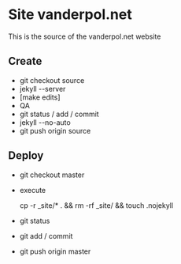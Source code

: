 # Site vanderpol.net

This is the source of the vanderpol.net website

## Create

- git checkout source
- jekyll --server
- [make edits]
- QA
- git status / add / commit
- jekyll --no-auto
- git push origin source

## Deploy

- git checkout master
- execute

    cp -r _site/* . && rm -rf _site/ && touch .nojekyll

- git status
- git add / commit
- git push origin master